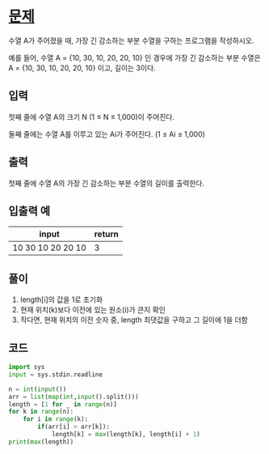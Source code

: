 # [문제](https://www.acmicpc.net/problem/11722)  
수열 A가 주어졌을 때, 가장 긴 감소하는 부분 수열을 구하는 프로그램을 작성하시오.

예를 들어, 수열 A = {10, 30, 10, 20, 20, 10} 인 경우에 가장 긴 감소하는 부분 수열은 A = {10, 30, 10, 20, 20, 10}  이고, 길이는 3이다.


## 입력  
첫째 줄에 수열 A의 크기 N (1 ≤ N ≤ 1,000)이 주어진다.

둘째 줄에는 수열 A를 이루고 있는 Ai가 주어진다. (1 ≤ Ai ≤ 1,000)
## 출력  
첫째 줄에 수열 A의 가장 긴 감소하는 부분 수열의 길이를 출력한다.

## 입출력 예  
|input|return|
|-----|-----|
|10 30 10 20 20 10|3|

## 풀이  
1. length[i]의 값을 1로 초기화
2. 현재 위치(k)보다 이전에 있는 원소(i)가 큰지 확인
3. 작다면, 현재 위치의 이전 숫자 중, length 최댓값을 구하고 그 길이에 1을 더함

## 코드  

```python
import sys
input = sys.stdin.readline

n = int(input())
arr = list(map(int,input().split()))
length = [1 for _ in range(n)]
for k in range(n):
    for i in range(k):
        if(arr[i] > arr[k]):
            length[k] = max(length[k], length[i] + 1)
print(max(length))
```
